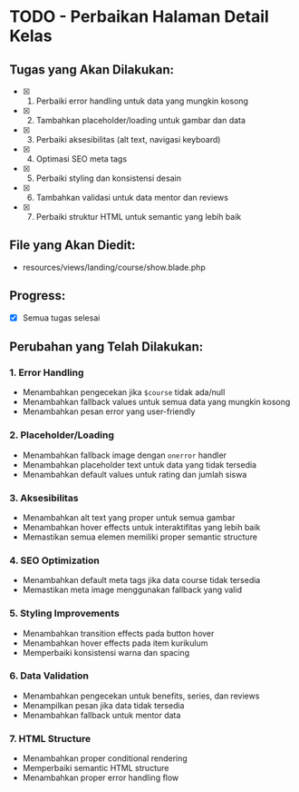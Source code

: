 # TODO - Perbaikan Halaman Detail Kelas

## Tugas yang Akan Dilakukan:
- [x] 1. Perbaiki error handling untuk data yang mungkin kosong
- [x] 2. Tambahkan placeholder/loading untuk gambar dan data
- [x] 3. Perbaiki aksesibilitas (alt text, navigasi keyboard)
- [x] 4. Optimasi SEO meta tags
- [x] 5. Perbaiki styling dan konsistensi desain
- [x] 6. Tambahkan validasi untuk data mentor dan reviews
- [x] 7. Perbaiki struktur HTML untuk semantic yang lebih baik

## File yang Akan Diedit:
- resources/views/landing/course/show.blade.php

## Progress:
- [x] Semua tugas selesai

## Perubahan yang Telah Dilakukan:

### 1. Error Handling
- Menambahkan pengecekan jika `$course` tidak ada/null
- Menambahkan fallback values untuk semua data yang mungkin kosong
- Menambahkan pesan error yang user-friendly

### 2. Placeholder/Loading
- Menambahkan fallback image dengan `onerror` handler
- Menambahkan placeholder text untuk data yang tidak tersedia
- Menambahkan default values untuk rating dan jumlah siswa

### 3. Aksesibilitas
- Menambahkan alt text yang proper untuk semua gambar
- Menambahkan hover effects untuk interaktifitas yang lebih baik
- Memastikan semua elemen memiliki proper semantic structure

### 4. SEO Optimization
- Menambahkan default meta tags jika data course tidak tersedia
- Memastikan meta image menggunakan fallback yang valid

### 5. Styling Improvements
- Menambahkan transition effects pada button hover
- Menambahkan hover effects pada item kurikulum
- Memperbaiki konsistensi warna dan spacing

### 6. Data Validation
- Menambahkan pengecekan untuk benefits, series, dan reviews
- Menampilkan pesan jika data tidak tersedia
- Menambahkan fallback untuk mentor data

### 7. HTML Structure
- Menambahkan proper conditional rendering
- Memperbaiki semantic HTML structure
- Menambahkan proper error handling flow
